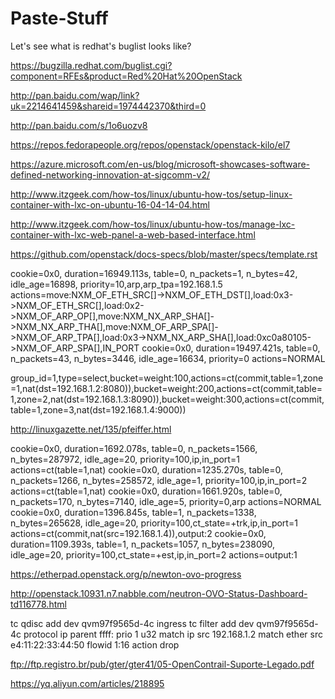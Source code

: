 Paste-Stuff
===========

Let's see what is redhat's buglist looks like?

https://bugzilla.redhat.com/buglist.cgi?component=RFEs&product=Red%20Hat%20OpenStack


http://pan.baidu.com/wap/link?uk=2214641459&shareid=1974442370&third=0


http://pan.baidu.com/s/1o6uozv8


https://repos.fedorapeople.org/repos/openstack/openstack-kilo/el7

https://azure.microsoft.com/en-us/blog/microsoft-showcases-software-defined-networking-innovation-at-sigcomm-v2/


http://www.itzgeek.com/how-tos/linux/ubuntu-how-tos/setup-linux-container-with-lxc-on-ubuntu-16-04-14-04.html

http://www.itzgeek.com/how-tos/linux/ubuntu-how-tos/manage-lxc-container-with-lxc-web-panel-a-web-based-interface.html

https://github.com/openstack/docs-specs/blob/master/specs/template.rst


 cookie=0x0, duration=16949.113s, table=0, n_packets=1, n_bytes=42, idle_age=16898, priority=10,arp,arp_tpa=192.168.1.5 actions=move:NXM_OF_ETH_SRC[]->NXM_OF_ETH_DST[],load:0x3->NXM_OF_ETH_SRC[],load:0x2->NXM_OF_ARP_OP[],move:NXM_NX_ARP_SHA[]->NXM_NX_ARP_THA[],move:NXM_OF_ARP_SPA[]->NXM_OF_ARP_TPA[],load:0x3->NXM_NX_ARP_SHA[],load:0xc0a80105->NXM_OF_ARP_SPA[],IN_PORT
 cookie=0x0, duration=19497.421s, table=0, n_packets=43, n_bytes=3446, idle_age=16634, priority=0 actions=NORMAL
 
 group_id=1,type=select,bucket=weight:100,actions=ct(commit,table=1,zone=1,nat(dst=192.168.1.2:8080)),bucket=weight:200,actions=ct(commit,table=1,zone=2,nat(dst=192.168.1.3:8090)),bucket=weight:300,actions=ct(commit,table=1,zone=3,nat(dst=192.168.1.4:9000))


http://linuxgazette.net/135/pfeiffer.html



 cookie=0x0, duration=1692.078s, table=0, n_packets=1566, n_bytes=287972, idle_age=20, priority=100,ip,in_port=1 actions=ct(table=1,nat)
 cookie=0x0, duration=1235.270s, table=0, n_packets=1266, n_bytes=258572, idle_age=1, priority=100,ip,in_port=2 actions=ct(table=1,nat)
 cookie=0x0, duration=1661.920s, table=0, n_packets=170, n_bytes=7140, idle_age=5, priority=0,arp actions=NORMAL
 cookie=0x0, duration=1396.845s, table=1, n_packets=1338, n_bytes=265628, idle_age=20, priority=100,ct_state=+trk,ip,in_port=1 actions=ct(commit,nat(src=192.168.1.4)),output:2
 cookie=0x0, duration=1109.393s, table=1, n_packets=1057, n_bytes=238090, idle_age=20, priority=100,ct_state=+est,ip,in_port=2 actions=output:1
 
 
 https://etherpad.openstack.org/p/newton-ovo-progress
 
 http://openstack.10931.n7.nabble.com/neutron-OVO-Status-Dashboard-td116778.html
 
 
 tc qdisc add dev qvm97f9565d-4c ingress
tc filter add dev qvm97f9565d-4c protocol ip parent ffff: prio 1 u32 match ip src 192.168.1.2 match ether src e4:11:22:33:44:50 flowid 1:16 action drop

ftp://ftp.registro.br/pub/gter/gter41/05-OpenContrail-Suporte-Legado.pdf

https://yq.aliyun.com/articles/218895
